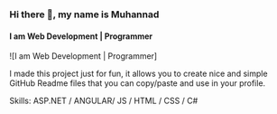 
### Hi there 👋, my name is Muhannad
#### I am  Web Development | Programmer
![I am  Web Development | Programmer]

I made this project just for fun, it allows you to create nice and simple GitHub Readme files that you can copy/paste and use in your profile.


Skills: ASP.NET / ANGULAR/ JS / HTML / CSS / C#







<!--
**MoHaNaD-mjs/MohaNaD-mjs** is a ✨ _special_ ✨ repository because its `README.md` (this file) appears on your GitHub profile.

Here are some ideas to get you started:

- 🔭 I’m currently working on ...
- 🌱 I’m currently learning ...
- 👯 I’m looking to collaborate on ...
- 🤔 I’m looking for help with ...
- 💬 Ask me about ...
- 📫 How to reach me: ...
- 😄 Pronouns: ...
- ⚡ Fun fact: ...
-->
